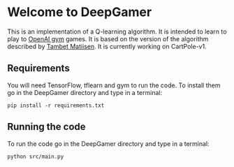 # Welcome to DeepGamer

This is an implementation of a Q-learning algorithm. It is intended to learn to play to <a href=https://gym.openai.com/envs/>OpenAI gym</a> games. 
It is based on the version of the algorithm described by <a href=http://neuro.cs.ut.ee/demystifying-deep-reinforcement-learning/>Tambet Matiisen</a>. It is currently working on CartPole-v1. 

## Requirements

You will need TensorFlow, tflearn and gym to run the code. To install them go in the DeepGamer directory and type in a terminal:
```
pip install -r requirements.txt
```

## Running the code

To run the code go in the DeepGamer directory and type in a terminal:
```
python src/main.py
```